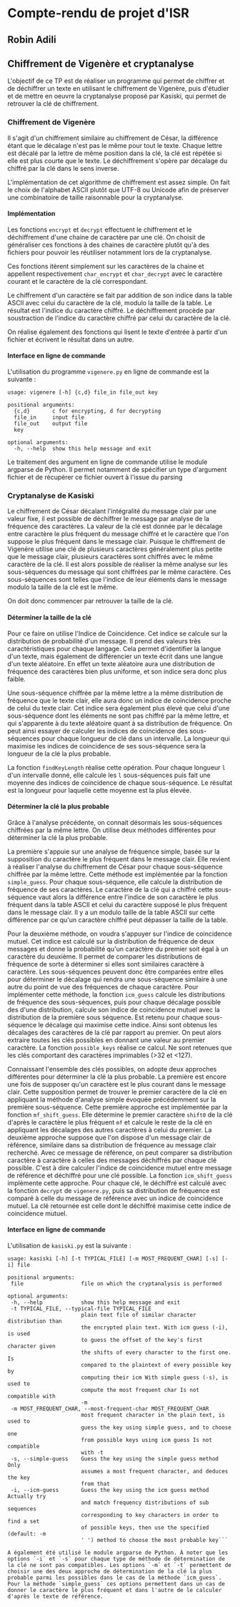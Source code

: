# Compte-rendu de projet d'ISR 

## Robin Adili

## Chiffrement de Vigenère et cryptanalyse

L'objectif de ce TP est de réaliser un programme qui permet de chiffrer et de déchiffrer un texte en utilisant le chiffrement de Vigenère, puis d'étudier et de mettre en oeuvre la cryptanalyse proposé par Kasiski, qui permet de retrouver la clé de chiffrement.

### Chiffrement de Vigenère
Il s'agit d'un chiffrement similaire au chiffrement de César, la différence étant que le décalage n'est pas le même pour tout le texte. Chaque lettre est décalé par la lettre de même position dans  la clé, la clé est répétée si elle est plus courte que le texte. Le déchiffrement s'opère par décalage du chiffré par la clé dans le sens inverse.

L'implémentation de cet algorithme de chiffrement est assez simple. On fait le choix de l'alphabet ASCII plutôt que UTF-8 ou Unicode afin de préserver une combinatoire de taille raisonnable pour la cryptanalyse.

#### Implémentation

Les fonctions `encrypt` et `decrypt` effectuent le chiffrement et le déchiffrement d'une chaine de caractère par une clé. On choisit de généraliser ces fonctions à des chaines de caractère plutôt qu'à des fichiers pour pouvoir les réutiliser notamment lors de la cryptanalyse.

Ces fonctions itèrent simplement sur les caractères de la chaine et appellent respectivement `char_encrypt` et `char_decrypt` avec le caractère courant et le caractère de la clé correspondant.

Le chiffrement d'un caractère se fait par addition de son indice dans la table ASCII avec celui du caractère de la clé, modulo la taille de la table. Le résultat est l'indice du caractère chiffré. Le déchiffrement procède par soustraction de l'indice du caractère chiffré par celui du caractère de la clé.

On réalise également des fonctions qui lisent le texte d'entrée à partir d'un fichier et écrivent le résultat dans un autre.

#### Interface en ligne de commande

L'utilisation du programme `vigenere.py` en ligne de commande est la suivante :
```
usage: vigenere [-h] {c,d} file_in file_out key

positional arguments:
  {c,d}       c for encrypting, d for decrypting
  file_in     input file
  file_out    output file
  key

optional arguments:
  -h, --help  show this help message and exit
```
Le traitement des argument en ligne de commande utilise le module argparse de Python. Il permet notamment de spécifier un type d'argument fichier et de récupérer ce fichier ouvert à l'issue du parsing   


### Cryptanalyse de Kasiski
Le chiffrement de César décalant l'intégralité du message clair par une valeur fixe, il est possible de déchiffrer le message par analyse de la fréquence des caractères. La valeur de la clé est donnée par le décalage entre caractère le plus fréquent du message chiffré et le caractère que l'on suppose le plus fréquent dans le message clair.
Puisque le chiffrement de Vigenère utilise une clé de plusieurs caractères généralement plus petite que le message clair, plusieurs caractères sont chiffrés avec le même caractère de la clé. Il est alors possible de réaliser la même analyse sur les sous-séquences du message qui sont chiffrées par le même caractère. Ces sous-séquences sont telles que l'indice de leur éléments dans le message modulo la taille de la clé est le même.

On doit donc commencer par retrouver la taille de la clé. 

#### Déterminer la taille de la clé

Pour ce faire on utilise l'Indice de Coincidence. Cet indice se calcule sur la distribution de probabilité d'un message. Il prend des valeurs très caractéristiques pour chaque langage. Cela permet d'identifier la langue d'un texte, mais également de différencier un texte écrit dans une langue d'un texte aléatoire. En effet un texte aléatoire aura une distribution de fréquence des caractères bien plus uniforme, et son indice sera donc plus faible.

Une sous-séquence chiffrée par la même lettre a la même distribution de fréquence que le texte clair, elle aura donc un indice de coincidence proche de celui du texte clair. Cet indice sera également plus élevé que celui d'une sous-séquence dont les éléments ne sont pas chiffré par la même lettre, et qui s'apparente à du texte aléatoire quant à sa distribution de fréquence. 
On peut ainsi essayer de calculer les indices de coincidence des sous-séquences pour chaque longueur de clé dans un intervalle. La longueur qui maximise les indices de coincidence de ses sous-séquence sera la longueur de la clé la plus probable. 

La fonction `findKeyLength` réalise cette opération. Pour chaque longueur `l` d'un intervalle donné, elle calcule les `l` sous-séquences puis fait une moyenne des indices de coincidence de chaque sous-séquence. Le résultat est la longueur pour laquelle cette moyenne est la plus élevée. 

#### Déterminer la clé la plus probable

Grâce à l'analyse précédente, on connait désormais les sous-séquences chiffrées par la même lettre. On utilise deux méthodes différentes pour déterminer la clé la plus probable.

La première s'appuie sur une analyse de fréquence simple, basée sur la supposition du caractère le plus fréquent dans le message clair. Elle revient à réaliser l'analyse du chiffrement de César pour chaque sous-séquence chiffrée par la même lettre. 
Cette méthode est implémentée par la fonction `simple_guess`. Pour chaque sous-séquence, elle calcule la distribution de fréquence de ses caractères. Le caractère de la clé qui a chiffré cette sous-séquence vaut alors la différence entre l'indice de son caractère le plus fréquent dans la table ASCII et celui du caractère supposé le plus fréquent dans le message clair. Il y a un modulo taille de la table ASCII sur cette différence par ce qu'un caractère chiffré peut dépasser la taille de la table.

Pour la deuxième méthode, on voudra s'appuyer sur l'indice de coincidence mutuel. Cet indice est calculé sur la distribution de fréquence de deux messages et donne la probabilité qu'un caractère du premier soit égal à un caractère du deuxième. Il permet de comparer les distributions de fréquence de sorte à déterminer si elles sont similaires caractère à caractère.
Les sous-séquences peuvent donc être comparées entre elles pour déterminer le décalage qui rendra une sous-séquence similaire à une autre du point de vue des fréquences de chaque caractère.
Pour implémenter cette méthode, la fonction `icm_guess` calcule les distributions de fréquence des sous-séquences, puis pour chaque décalage possible des d'une distribution, calcule son indice de coincidence mutuel avec la distribution de la première sous séquence. Est retenu pour chaque sous-séquence le décalage qui maximise cette indice. Ainsi sont obtenus les décalages des caractères de la clé par rapport au premier.
On peut alors extraire toutes les clés possibles en donnant une valeur au premier caractère. La fonction `possible_keys` réalise ce calcul. Ne sont retenues que les clés comportant des caractères imprimables (>32 et <127).

Connaissant l'ensemble des clés possibles, on adopte deux approches différentes pour déterminer la clé la plus probable.
La première est encore une fois de supposer qu'un caractère est le plus courant dans le message clair. Cette supposition permet de trouver le premier caractère de la clé en appliquant la méthode d'analyse simple évoquée précédemment sur la première sous-séquence. Cette première approche est implémentée par la fonction `mf_shift_guess`. Elle détermine le premier caractère `shift0` de la clé d'après le caractère le plus fréquent `mf` et calcule le reste de la clé en appliquant les décalages  des autres caractères à celui du premier. 
La deuxième approche suppose que l'on dispose d'un message clair de référence, similaire dans sa distribution de fréquence au message clair recherché. Avec ce message de référence, on peut comparer sa distribution caractère à caractère à celles des messages déchiffrés par chaque clé possible. C'est à dire calculer l'indice de coincidence mutuel entre message de référence et déchiffré pour une clé possible. La fonction `icm_shift_guess` implémente cette approche. Pour chaque clé, le déchiffré est calculé avec la fonction `decrypt` de `vigenere.py`, puis sa distribution de fréquence est comparé à celle du message de référence avec un indice de coincidence mutuel.
La clé retournée est celle dont le déchiffré maximise cette indice de coincidence mutuel. 

#### Interface en ligne de commande

L'utilisation de `kasiski.py` est la suivante :
 ``` 
 usage: kasiski [-h] [-t TYPICAL_FILE] [-m MOST_FREQUENT_CHAR] [-s] [-i] file

positional arguments:
  file                  file on which the cryptanalysis is performed

optional arguments:
  -h, --help            show this help message and exit
  -t TYPICAL_FILE, --typical-file TYPICAL_FILE
                        plain text file of similar character distribution than
                        the encrypted plain text. With icm guess (-i), is used
                        to guess the offset of the key's first character given
                        the shifts of every character to the first one. Is
                        compared to the plaintext of every possible key by
                        computing their icm With simple guess (-s), is used to
                        compute the most frequent char Is not compatible with
                        -m
  -m MOST_FREQUENT_CHAR, --most-frequent-char MOST_FREQUENT_CHAR
                        most frequent character in the plain text, is used to
                        guess the key using simple guess, and to choose one
                        from possible keys using icm guess Is not compatible
                        with -t
  -s, --simple-guess    Guess the key using the simple guess method Only
                        assumes a most frequent character, and deduces the key
                        from that
  -i, --icm-guess       Guess the key using the icm guess method Actually try
                        and match frequency distributions of sub sequences
                        corresponding to key characters in order to find a set
                        of possible keys, then use the specified (default: -m
                        ' ') method to choose the most probable key```

A également été utilisé le module argparse de Python. À noter que les options `-i` et `-s` pour chaque type de méthode de détermination de la clé ne sont pas compatibles. Les options `-m` et `-t` permettent de choisir une des deux approche de détermination de la clé la plus probable parmi les possibles dans le cas de la méthode `icm_guess`. Pour la méthode `simple_guess` ces options permettent dans un cas de donner le caractère le plus fréquent et dans l'autre de le calculer d'après le texte de référence.
